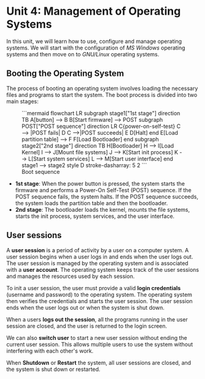 # Unit 4: Management of Operating Systems

In this unit, we will learn how to use, configure and manage operating systems. We will start with the configuration of _MS Windows_ operating systems and then move on to _GNU/Linux_ operating systems.

## Booting the Operating System

The process of booting an operating system involves loading the necessary files and programs to start the system. The boot process is divided into two main stages:

<figure markdown="span">
```mermaid
flowchart LR
subgraph stage1["1st stage"]
    direction TB
    A[button] --> B
    B[Start firmware] --> POST
    subgraph POST["POST sequence"]
        direction LR
        C{power-on-self-test}
        C --> |POST fails| D
        C -->|POST succeeds| E
        D[Halt]
    end
    E[Load partition table] --> F
    F[Load Bootloader]
end
subgraph stage2["2nd stage"]
    direction TB
    H[Bootloader]
    H --> I[Load Kernel]
    I --> J[Mount file systems]
    J --> K[Start init process]
    K --> L[Start system services]
    L --> M[Start user interface]
end
stage1 --> stage2
style D stroke-dasharray: 5 2
```
    <figcaption>Boot sequence</figcaption>
</figure>

<!-- <figure markdown="span">
```mermaid
flowchart LR
subgraph stage1["1st stage"]
    direction TB
    A[fa:fa-power-off\nPower\nbutton] -- > B
    B[Start firmware] -- > POST
    subgraph POST["POST sequence"]
        direction LR
        C{fa:fa-list-check\npower-on-self-test}
        C -- > |POST fails| D
        C -- >|POST succeeds| E
        D[fa:fa-ban\nHalt]
    end
    E[Load partition table] -- > F
    F[Load Bootloader]
end
subgraph stage2["2nd stage"]
    direction TB
    H[Bootloader]
    H -- > I[fab:fa-linux / fab:fa-windows / fab:fa-apple\nLoad Kernel]
    I -- > J[fa:fa-folder-tree\nMount file systems]
    J -- > K[far:fa-circle-play\nStart init process]
    K -- > L[fa:fa-volume-low fa:fa-print fa:fa-wifi fa:fa-ellipsis\nStart system services]
    L -- > M[fa:fa-user fa:fa-display\nStart user interface]
end
stage1 -- > stage2
style D stroke-dasharray: 5 2
```
    <figcaption>Boot sequence</figcaption>
</figure> -->


- **1st stage**: When the power button is pressed, the system starts the firmware and performs a Power-On Self-Test (POST) sequence. If the POST sequence fails, the system halts. If the POST sequence succeeds, the system loads the partition table and then the bootloader.
- **2nd stage**: The bootloader loads the kernel, mounts the file systems, starts the init process, system services, and the user interface.

## User sessions

A **user session** is a period of activity by a user on a computer system. A user session begins when a user logs in and ends when the user logs out. The user session is managed by the operating system and is associated with a **user account**. The operating system keeps track of the user sessions and manages the resources used by each session.

To init a user session, the user must provide a valid **login credentials** (username and password) to the operating system. The operating system then verifies the credentials and starts the user session. The user session ends when the user logs out or when the system is shut down.

When a users **logs out the session**,  all the programs running in the user session are closed, and the user is returned to the login screen.

We can also **switch user** to start a new user session without ending the current user session. This allows multiple users to use the system without interfering with each other's work.

When **Shutdown** or **Restart** the system, all user sessions are closed, and the system is shut down or restarted.


